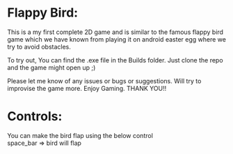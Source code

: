 # Flappy Bird:

This is a my first complete 2D game and is similar to the famous flappy bird game which we have known from playing it on android easter egg where we try to avoid obstacles.<br/>

To try out, You can find the .exe file in the Builds folder. Just clone the repo and the game might open up ;)<br/>

Please let me know of any issues or bugs or suggestions. Will try to improvise the game more. Enjoy Gaming. THANK YOU!!

# Controls:

You can make the bird flap using the below control<br/>
space_bar => bird will flap<br/>